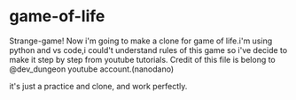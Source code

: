 # game-of-life
Strange-game!
Now i'm going to make a clone for  game of life.i'm using python and vs code,i could't understand rules of this game so i've decide to make it step by step from youtube tutorials.
Credit of this file is belong to @dev_dungeon youtube account.(nanodano)

it's just a practice and clone, and work perfectly.
